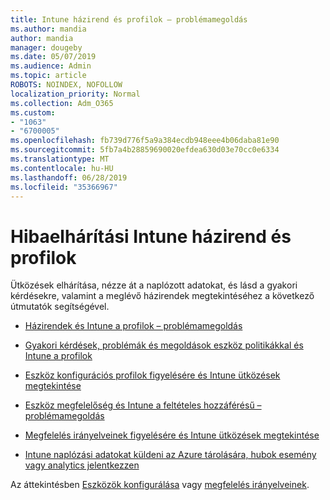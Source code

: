 ```yaml
---
title: Intune házirend és profilok – problémamegoldás
ms.author: mandia
author: mandia
manager: dougeby
ms.date: 05/07/2019
ms.audience: Admin
ms.topic: article
ROBOTS: NOINDEX, NOFOLLOW
localization_priority: Normal
ms.collection: Adm_O365
ms.custom:
- "1063"
- "6700005"
ms.openlocfilehash: fb739d776f5a9a384ecdb948eee4b06daba81e90
ms.sourcegitcommit: 5fb7a4b28859690020efdea630d03e70cc0e6334
ms.translationtype: MT
ms.contentlocale: hu-HU
ms.lasthandoff: 06/28/2019
ms.locfileid: "35366967"
---
```

# <a name="troubleshooting-intune-policy-and-profiles"></a>Hibaelhárítási Intune házirend és profilok

Ütközések elhárítása, nézze át a naplózott adatokat, és lásd a gyakori kérdésekre, valamint a meglévő házirendek megtekintéséhez a következő útmutatók segítségével.

- [Házirendek és Intune a profilok – problémamegoldás](https://docs.microsoft.com/intune/troubleshoot-policies-in-microsoft-intune)

- [Gyakori kérdések, problémák és megoldások eszköz politikákkal és Intune a profilok](https://docs.microsoft.com/intune/device-profile-troubleshoot)

- [Eszköz konfigurációs profilok figyelésére és Intune ütközések megtekintése](https://docs.microsoft.com/intune/device-profile-monitor)

- [Eszköz megfelelőség és Intune a feltételes hozzáférésű – problémamegoldás](https://docs.microsoft.com/intune/troubleshoot-conditional-access)

- [Megfelelés irányelveinek figyelésére és Intune ütközések megtekintése](https://docs.microsoft.com/intune/compliance-policy-monitor)

- [Intune naplózási adatokat küldeni az Azure tárolására, hubok esemény vagy analytics jelentkezzen](https://docs.microsoft.com/intune/review-logs-using-azure-monitor)

Az áttekintésben [Eszközök konfigurálása](https://docs.microsoft.com/intune/device-profiles) vagy [megfelelés irányelveinek](https://docs.microsoft.com/intune/device-compliance-get-started).